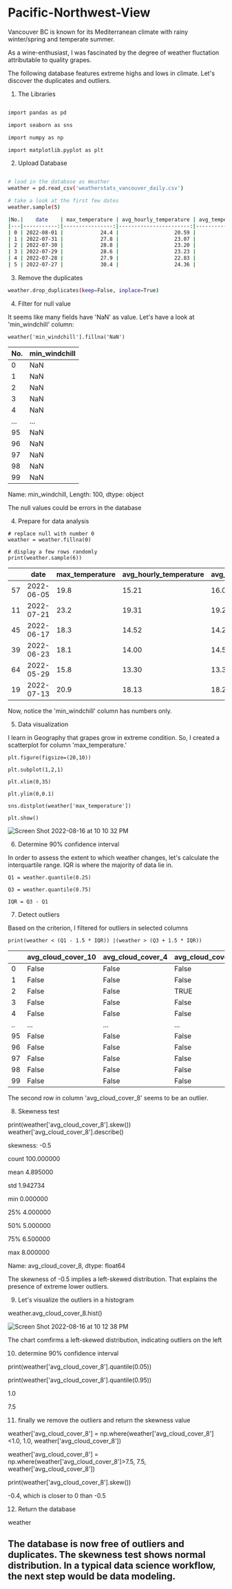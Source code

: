 # Pacific-Northwest-View

Vancouver BC is known for its Mediterranean climate with rainy winter/spring and temperate summer.

As a wine-enthusiast, I was fascinated by the degree of weather fluctation attributable to quality grapes.

The following database features extreme highs and lows in climate. Let's discover the duplicates and outliers.


1. The Libraries

```bash

import pandas as pd

import seaborn as sns

import numpy as np

import matplotlib.pyplot as plt

```

2. Upload Database

```bash

# load in the database as Weather
weather = pd.read_csv('weatherstats_vancouver_daily.csv')

# take a look at the first few dates
weather.sample(5)

|No.|    date    | max_temperature | avg_hourly_temperature | avg_temperature | min_temperature | max_humidex | min_windchill | max_relative_humidity | avg_hourly_relative_humidity | avg_relative_humidity | ... | avg_cloud_cover_4 | min_cloud_cover_4 | max_cloud_cover_8 | avg_hourly_cloud_cover_8 | avg_cloud_cover_8 | min_cloud_cover_8 | max_cloud_cover_10 | avg_hourly_cloud_cover_10 | avg_cloud_cover_10 | min_cloud_cover_10 |
|---|-----------:|----------------:|-----------------------:|----------------:|----------------:|------------:|--------------:|----------------------:|-----------------------------:|----------------------:|----:|------------------:|------------------:|------------------:|-------------------------:|------------------:|------------------:|-------------------:|--------------------------:|-------------------:|-------------------:|
| 0 | 2022-08-01 |            24.4 |                  20.59 |           20.60 |            16.8 |        31.0 |           NaN |                   100 |                         85.9 |                  85.0 | ... |               NaN |               NaN |                 8 |                      3.2 |               4.0 |                 0 |                NaN |                       NaN |                NaN |                NaN |
| 1 | 2022-07-31 |            27.8 |                  23.07 |           23.20 |            18.6 |        35.0 |           NaN |                   100 |                         85.6 |                  78.0 | ... |               NaN |               NaN |                 2 |                      0.5 |               1.0 |                 0 |                NaN |                       NaN |                NaN |                NaN |
| 2 | 2022-07-30 |            28.8 |                  23.20 |           23.45 |            18.1 |        36.0 |           NaN |                    99 |                         80.8 |                  76.5 | ... |               NaN |               NaN |                 0 |                      0.0 |               0.0 |                 0 |                NaN |                       NaN |                NaN |                NaN |
| 3 | 2022-07-29 |            28.6 |                  23.23 |           23.40 |            18.2 |        37.0 |           NaN |                    97 |                         82.0 |                  80.0 | ... |               NaN |               NaN |                 1 |                      0.1 |               0.5 |                 0 |                NaN |                       NaN |                NaN |                NaN |
| 4 | 2022-07-28 |            27.9 |                  22.83 |           22.90 |            17.9 |        34.0 |           NaN |                    96 |                         79.8 |                  78.5 | ... |               NaN |               NaN |                 2 |                      0.6 |               1.0 |                 0 |                NaN |                       NaN |                NaN |                NaN |
| 5 | 2022-07-27 |            30.4 |                  24.36 |           24.45 |            18.5 |        37.0 |           NaN |                    95 |                         71.9 |                  71.0 | ... |               NaN |               NaN |                 4 |                      1.6 |               2.0 |                 0 |                NaN |                       NaN |                NaN |                NaN |

```

3. Remove the duplicates
```bash
weather.drop_duplicates(keep=False, inplace=True)
```

4. Filter for null value

It seems like many fields have 'NaN' as value. Let's have a look at 'min_windchill' column:
```
weather['min_windchill'].fillna('NaN')
```
| No. | min_windchill |
|-----|---------------|
| 0   | NaN           |
| 1   | NaN           |
| 2   | NaN           |
| 3   | NaN           |
| 4   | NaN           |
| ... | ...           |
| 95  | NaN           |
| 96  | NaN           |
| 97  | NaN           |
| 98  | NaN           |
| 99  | NaN           |

Name: min_windchill, Length: 100, dtype: object

The null values could be errors in the database

4. Prepare for data analysis
```
# replace null with number 0
weather = weather.fillna(0)

# display a few rows randomly
print(weather.sample(6))
```

|    | date       | max_temperature | avg_hourly_temperature | avg_temperature | min_temperature | max_humidex | min_windchill | max_relative_humidity | 
|----|------------|-----------------|------------------------|-----------------|-----------------|-------------|---------------|-----------------------|
| 57 | 2022-06-05 | 19.8            | 15.21                  | 16.05           | 57              | 12.3        | 0.0           | 0.0                   | 
| 11 | 2022-07-21 | 23.2            | 19.31                  | 19.25           | 11              | 15.3        | 29.0          | 0.0                   | 
| 45 | 2022-06-17 | 18.3            | 14.52                  | 14.20           | 45              | 10.1        | 0.0           | 0.0                   | 
| 39 | 2022-06-23 | 18.1            | 14.00                  | 14.55           | 39              | 11.0        | 0.0           | 0.0                   | 
| 64 | 2022-05-29 | 15.8            | 13.30                  | 13.35           | 64              | 10.9        | 0.0           | 0.0                   | 
| 19 | 2022-07-13 | 20.9            | 18.13                  | 18.25           | 19              | 15.6        | 0.0           | 0.0                   | 

Now, notice the 'min_windchill' column has numbers only.


5. Data visualization

I learn in Geography that grapes grow in extreme condition. So, I created a scatterplot for column 'max_temperature.'

```
plt.figure(figsize=(20,10))

plt.subplot(1,2,1)

plt.xlim(0,35)

plt.ylim(0,0.1)

sns.distplot(weather['max_temperature'])

plt.show()
```

![Screen Shot 2022-08-16 at 10 10 32 PM](https://user-images.githubusercontent.com/108639250/185019277-4fddbf5f-ad59-45d6-ba58-22e98d0cf34a.png)


6. Determine 90% confidence interval

In order to assess the extent to which weather changes, let's calculate the interquartile range. IQR is where the majority of data lie in.
```
Q1 = weather.quantile(0.25)

Q3 = weather.quantile(0.75)

IQR = Q3 - Q1
```

7. Detect outliers

Based on the criterion, I filtered for outliers in selected columns

```
print(weather < (Q1 - 1.5 * IQR)) |(weather > (Q3 + 1.5 * IQR))
```
|    | avg_cloud_cover_10 | avg_cloud_cover_4 | avg_cloud_cover_8 | avg_dew_point | avg_health_index |
|----|--------------------|-------------------|-------------------|---------------|------------------|
| 0  | False              | False             | False             | False         | False            |
| 1  | False              | False             | False             | False         | False            |
| 2  | False              | False             | TRUE              | False         | False            |
| 3  | False              | False             | False             | False         | False            |
| 4  | False              | False             | False             | False         | False            |
| .. | ...                | ...               | ...               | ...           |                  |
| 95 | False              | False             | False             | False         | False            |
| 96 | False              | False             | False             | False         | False            |
| 97 | False              | False             | False             | False         | False            |
| 98 | False              | False             | False             | False         | False            |
| 99 | False              | False             | False             | False         | False            |

The second row in column 'avg_cloud_cover_8' seems to be an outlier.


8. Skewness test

print(weather['avg_cloud_cover_8'].skew())
weather['avg_cloud_cover_8'].describe()

skewness: -0.5

count    100.000000

mean       4.895000

std        1.942734

min        0.000000

25%        4.000000

50%        5.000000

75%        6.500000

max        8.000000

Name: avg_cloud_cover_8, dtype: float64

The skewness of -0.5 implies a left-skewed distribution. That explains the presence of extreme lower outliers.

9. Let's visualize the outliers in a histogram

weather.avg_cloud_cover_8.hist()

![Screen Shot 2022-08-16 at 10 12 38 PM](https://user-images.githubusercontent.com/108639250/185019552-6f8200db-83fd-4a99-8e33-650c4063dc6f.png)

The chart comfirms a left-skewed distribution, indicating outliers on the left


10. determine 90% confidence interval

print(weather['avg_cloud_cover_8'].quantile(0.05))

print(weather['avg_cloud_cover_8'].quantile(0.95))

1.0

7.5

11. finally we remove the outliers and return the skewness value

weather['avg_cloud_cover_8'] = np.where(weather['avg_cloud_cover_8']<1.0, 1.0, weather['avg_cloud_cover_8'])

weather['avg_cloud_cover_8'] = np.where(weather['avg_cloud_cover_8']>7.5, 7.5, weather['avg_cloud_cover_8'])

print(weather['avg_cloud_cover_8'].skew())

-0.4, which is closer to 0 than -0.5

12. Return the database

weather


## The database is now free of outliers and duplicates. The skewness test shows normal distribution. In a typical data science workflow, the next step would be data modeling.
